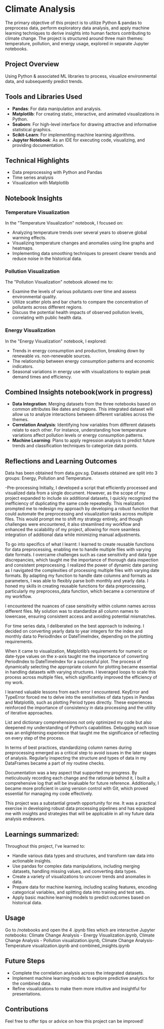# Climate Analysis
The primary objective of this project is to utilize Python & pandas to preprocess data, perform exploratory data analysis, and apply machine learning techniques to derive insights into human factors contributing to climate change. The project is structured around three main themes: temperature, pollution, and energy usage, explored in separate Jupyter notebooks.

## Project Overview
Using Python & associated ML libraries to process, visualize environmental data, and subsequently predict trends.

## Tools and Libraries Used
- **Pandas**: For data manipulation and analysis.
- **Matplotlib**: For creating static, interactive, and animated visualizations in Python.
- **Seaborn**: For high-level interface for drawing attractive and informative statistical graphics.
- **Scikit-Learn**: For implementing machine learning algorithms.
- **Jupyter Notebook**: As an IDE for executing code, visualizing, and providing documentation.

## Technical Highlights
- Data preprocessing with Python and Pandas
- Time series analysis
- Visualization with Matplotlib

## Notebook Insights

### Temperature Visualization
In the "Temperature Visualization" notebook, I focused on:
- Analyzing temperature trends over several years to observe global warming effects.
- Visualizing temperature changes and anomalies using line graphs and heatmaps.
- Implementing data smoothing techniques to present clearer trends and reduce noise in the historical data.

### Pollution Visualization
The "Pollution Visualization" notebook allowed me to:
- Examine the levels of various pollutants over time and assess environmental quality.
- Utilize scatter plots and bar charts to compare the concentration of pollutants across different regions.
- Discuss the potential health impacts of observed pollution levels, correlating with public health data.

### Energy Visualization
In the "Energy Visualization" notebook, I explored:
- Trends in energy consumption and production, breaking down by renewable vs. non-renewable sources.
- The relationship between energy consumption patterns and economic indicators.
- Seasonal variations in energy use with visualizations to explain peak demand times and efficiency.

## Combined Insights notebook(work in progress)
- **Data Integration**: Merging datasets from the three notebooks based on common attributes like dates and regions. This integrated dataset will allow us to analyze interactions between different variables across the themes.
- **Correlation Analysis**: Identifying how variables from different datasets relate to each other. For instance, understanding how temperature variations affect pollution levels or energy consumption patterns.
- **Machine Learning**: Plans to apply regression analysis to predict future trends and classification techniques to categorize data points.

## Reflections and Learning Outcomes

Data has been obtained from data.gov.sg. Datasets obtained are split into 3 groups: Energy, Pollution and Temperature.

-Pre-processing
Initially, I developed a script that efficiently processed and visualized data from a single document. However, as the scope of my project expanded to include six additional datasets, I quickly recognized the inefficiency of duplicating the same code repeatedly. This realization prompted me to redesign my approach by developing a robust function that could automate the preprocessing and visualization tasks across multiple files. This would prompt me to shift my strategy entirely, and though challenges were encountered, it also streamlined my workflow and enhanced the scalability of my project, allowing for more seamless integration of additional data while minimizing manual adjustments.

To go into specifics of what I learnt: I learned to create reusable functions for data preprocessing, enabling me to handle multiple files with varying date formats. I overcame challenges such as case sensitivity and data type discrepancies, which taught me the importance of thorough data inspection and consistent preprocessing. I realized the power of dynamic date parsing as I navigated the complexities of processing multiple files with varying date formats. By adapting my function to handle date columns and formats as parameters, I was able to flexibly parse both monthly and yearly data.
I honed my skills in creating reusable functions for data preprocessing, particularly my preprocess_data function, which became a cornerstone of my workflow. 

I encountered the nuances of case sensitivity within column names across different files. My solution was to standardize all column names to lowercase, ensuring consistent access and avoiding potential mismatches.

For time series data, I deliberated on the best approach to indexing. I decided on converting yearly data to year integers for the index and monthly data to PeriodIndex or DateTimeIndex, depending on the plotting requirements.

When it came to visualization, Matplotlib’s requirements for numeric or date-type values on the x-axis taught me the importance of converting PeriodIndex to DateTimeIndex for a successful plot. The process of dynamically selecting the appropriate column for plotting became essential in handling datasets with varying structures. I leveraged loops to scale this process across multiple files, which significantly improved the efficiency of my work.

I learned valuable lessons from each error I encountered. KeyError and TypeError forced me to delve into the sensitivities of data types in Pandas and Matplotlib, such as plotting Period types directly. These experiences reinforced the importance of consistency in data processing and the utility of iterative approaches.

List and dictionary comprehensions not only optimized my code but also deepened my understanding of Python’s capabilities. Debugging each issue was an enlightening experience that taught me the significance of reflecting on every step of the process.

In terms of best practices, standardizing column names during preprocessing emerged as a critical step to avoid issues in the later stages of analysis. Regularly inspecting the structure and types of data in my DataFrames became a part of my routine checks.

Documentation was a key aspect that supported my progress. By meticulously recording each change and the rationale behind it, I built a comprehensive log that will be invaluable for future reference. Additionally, I became more proficient in using version control with Git, which proved essential for managing my code effectively.

This project was a substantial growth opportunity for me. It was a practical exercise in developing robust data processing pipelines and has equipped me with insights and strategies that will be applicable in all my future data analysis endeavors.

## Learnings summarized:
Throughout this project, I've learned to:
- Handle various data types and structures, and transform raw data into actionable insights.
- Use pandas for complex data manipulations, including merging datasets, handling missing values, and converting data types.
- Create a variety of visualizations to uncover trends and anomalies in data.
- Prepare data for machine learning, including scaling features, encoding categorical variables, and splitting data into training and test sets.
- Apply basic machine learning models to predict outcomes based on historical data.


## Usage
Go to /notebooks and open the 4 .ipynb files which are interactive Jupyter notebooks: Climate Change Analysis - Energy Visualization.ipynb, Climate Change Analysis - Pollution visualization.ipynb, Climate Change Analysis-Temperature  visualization.ipynb and combined_insights.ipynb

## Future Steps
- Complete the correlation analysis across the integrated datasets.
- Implement machine learning models to explore predictive analytics for the combined data.
- Refine visualizations to make them more intuitive and insightful for presentations.


## Contributions
Feel free to offer tips or advice on how this project can be improved!